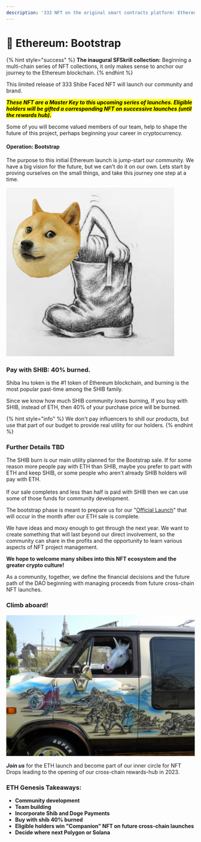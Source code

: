 ```yaml
---
description: '333 NFT on the original smart contracts platform: Ethereum'
---
```


# 🥰 Ethereum: Bootstrap

{% hint style="success" %}
**The inaugural SFSkrill collection:** Beginning a multi-chain series of NFT collections, it only makes sense to anchor our journey to the Ethereum blockchain.
{% endhint %}

This limited release of 333 Shibe Faced NFT will launch our community and brand.

_<mark style="background-color:yellow;">**These NFT are a Master Key to this upcoming series of launches. Eligible holders will be gifted a corresponding NFT on successive launches (until the rewards hub).**</mark>_

Some of you will become valued members of our team, help to shape the future of this project, perhaps beginning your career in cryptocurrency.

#### Operation: Bootstrap

The purpose to this initial Ethereum launch is jump-start our community. We have a big vision for the future, but we can't do it on our own. Lets start by proving ourselves on the small things, and take this journey one step at a time.

![dog boots](<../.gitbook/assets/image (4).png>)

### Pay with SHIB:  40% burned.

Shiba Inu token is the #1 token of Ethereum blockchain, and burning is the most popular past-time among the SHIB family.

Since we know how much SHIB community loves burning, If you buy with SHIB, instead of ETH, then 40% of your purchase price will be burned.

{% hint style="info" %}
We don't pay influencers to shill our products, but use that part of our budget to provide real utility for our holders.&#x20;
{% endhint %}

### **Further Details TBD**

The SHIB burn is our main utility planned for the Bootstrap sale. If for some reason more people pay with ETH than SHIB, maybe you prefer to part with ETH and keep SHIB, or some people who aren't already SHIB holders will pay with ETH. \
\
If our sale completes and less than half is paid with SHIB then we can use some of those funds for community development.

The bootstrap phase is meant to prepare us for our "[Official Launch](solana-or-matic-official.md)" that will occur in the month after our ETH sale is complete.&#x20;

We have ideas and moxy enough to get through the next year. We want to create something that will last beyond our direct involvement, so the community can share in the profits and the opportunity to learn various aspects of NFT project management.&#x20;

**We hope to welcome many shibes into this NFT ecosystem and the greater crypto culture!**

As a community, together, we define the financial decisions and the future path of the DAO beginning with managing proceeds from future cross-chain NFT launches.

### **Climb aboard!**

![On our road-trip to the GitBook factory.](<../.gitbook/assets/image (12).png>)

_**Join us**_ for the ETH launch and become part of our inner circle for NFT Drops leading to the opening of our cross-chain rewards-hub in 2023.

### ETH Genesis Takeaways:

* **Community development**
* **Team building**&#x20;
* **Incorporate Shib and Doge Payments**
* **Buy with shib 40% burned**
* **Eligible holders win "Companion" NFT on future cross-chain launches**
* **Decide where next Polygon or Solana**

